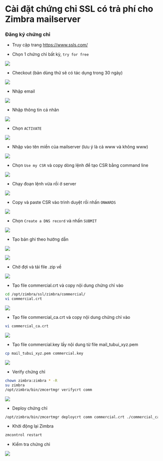 # Cài đặt chứng chỉ SSL có trả phí cho Zimbra mailserver

### Đăng ký chứng chỉ

- Truy cập trang https://www.ssls.com/

- Chọn 1 chứng chỉ bất kỳ, ```try for free```

![](./images/zimbra_ssls.png)

- Checkout (bản dùng thử sẽ có tác dụng trong 30 ngày)

![](./images/zimbra_checkout.png)

- Nhập email

![](./images/zimbra_enter_email.png)

- Nhập thông tin cá nhân

![](./images/zimbra_checkout_info.png)

- Chọn ```ACTIVATE```

![](./images/zimbra_activate_ssl.png)

- Nhập vào tên miền của mailserver (lưu ý là cả www và không www)

![](./images/zimbra_mailserver_domain.png)

- Chọn ```Use my CSR``` và copy dòng lệnh để tạo CSR bằng command line

![](./images/zimbra_create_csr.png)

- Chạy đoạn lệnh vừa rồi ở server

![](./images/zimbra_create_csr_command.png)

- Copy và paste CSR vào trình duyệt rồi nhấn ```ONWARDS```

![](./images/zimbra_paste_csr.png)

- Chọn ```Create a DNS record``` và nhấn ```SUBMIT```

![](./images/zimbra_create_a_dns_record.png)

- Tạo bản ghi theo hướng dẫn

![](./images/zimbra_dns_record.png)

![](./images/zimbra_cname_record.png)

- Chờ đợi và tải file .zip về

![](./images/zimbra_certificate.png)

- Tạo file commercial.crt và copy nội dung chứng chỉ vào

```sh
cd /opt/zimbra/ssl/zimbra/commercial/
vi commercial.crt
```

![](./images/zimbra_commercial_crt.png)

- Tạo file commercial_ca.crt và copy nội dung chứng chỉ vào

```sh
vi commercial_ca.crt
```

![](./images/zimbra_commercial_ca_crt.png)

- Tạo file commercial.key lấy nội dung từ file mail_tubui_xyz.pem

```sh
cp mail_tubui_xyz.pem commercial.key
```

![](./images/zimbra_commercial_key.png)

- Verify chứng chỉ

```sh
chown zimbra:zimbra * -R
su zimbra
/opt/zimbra/bin/zmcertmgr verifycrt comm
```

![](./images/zimbra_verify.png)

- Deploy chứng chỉ

```sh
/opt/zimbra/bin/zmcertmgr deploycrt comm commercial.crt ./commercial_ca.crt
```

- Khởi động lại Zimbra

```sh
zmcontrol restart
```

- Kiểm tra chứng chỉ

![](./images/zimbra_done_ssl.png)